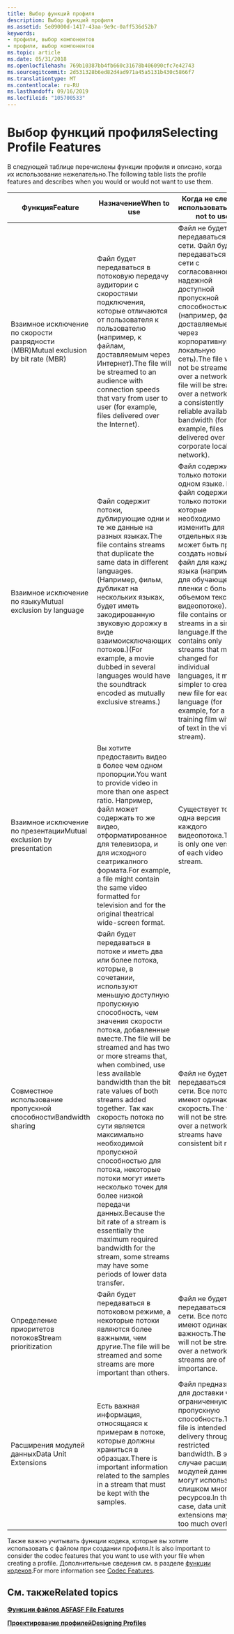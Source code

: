 ```yaml
---
title: Выбор функций профиля
description: Выбор функций профиля
ms.assetid: 5e09000d-1417-43aa-9e9c-0aff536d52b7
keywords:
- профили, выбор компонентов
- профили, выбор компонентов
ms.topic: article
ms.date: 05/31/2018
ms.openlocfilehash: 769b10387bb4fb660c31678b406090cfc7e42743
ms.sourcegitcommit: 2d531328b6ed82d4ad971a45a5131b430c5866f7
ms.translationtype: MT
ms.contentlocale: ru-RU
ms.lasthandoff: 09/16/2019
ms.locfileid: "105700533"
---
```

# <a name="selecting-profile-features"></a><span data-ttu-id="00c3b-105">Выбор функций профиля</span><span class="sxs-lookup"><span data-stu-id="00c3b-105">Selecting Profile Features</span></span>

<span data-ttu-id="00c3b-106">В следующей таблице перечислены функции профиля и описано, когда их использование нежелательно.</span><span class="sxs-lookup"><span data-stu-id="00c3b-106">The following table lists the profile features and describes when you would or would not want to use them.</span></span>



| <span data-ttu-id="00c3b-107">Функция</span><span class="sxs-lookup"><span data-stu-id="00c3b-107">Feature</span></span>                            | <span data-ttu-id="00c3b-108">Назначение</span><span class="sxs-lookup"><span data-stu-id="00c3b-108">When to use</span></span>                                                                                                                                                                                                                                                                                                                | <span data-ttu-id="00c3b-109">Когда не следует использовать</span><span class="sxs-lookup"><span data-stu-id="00c3b-109">When not to use</span></span>                                                                                                                                                                                                                                                                    |
|------------------------------------|----------------------------------------------------------------------------------------------------------------------------------------------------------------------------------------------------------------------------------------------------------------------------------------------------------------------------|------------------------------------------------------------------------------------------------------------------------------------------------------------------------------------------------------------------------------------------------------------------------------------|
| <span data-ttu-id="00c3b-110">Взаимное исключение по скорости разрядности (MBR)</span><span class="sxs-lookup"><span data-stu-id="00c3b-110">Mutual exclusion by bit rate (MBR)</span></span> | <span data-ttu-id="00c3b-111">Файл будет передаваться в потоковую передачу аудитории с скоростями подключения, которые отличаются от пользователя к пользователю (например, к файлам, доставляемым через Интернет).</span><span class="sxs-lookup"><span data-stu-id="00c3b-111">The file will be streamed to an audience with connection speeds that vary from user to user (for example, files delivered over the Internet).</span></span>                                                                                                                                                                              | <span data-ttu-id="00c3b-112">Файл не будет передаваться по сети. Файл будет передаваться по сети с согласованной надежной доступной пропускной способностью (например, файлы, доставляемые через корпоративную локальную сеть).</span><span class="sxs-lookup"><span data-stu-id="00c3b-112">The file will not be streamed over a network.The file will be streamed over a network with a consistently reliable available bandwidth (for example, files delivered over a corporate local area network).</span></span><br/>                                                              |
| <span data-ttu-id="00c3b-113">Взаимное исключение по языку</span><span class="sxs-lookup"><span data-stu-id="00c3b-113">Mutual exclusion by language</span></span>       | <span data-ttu-id="00c3b-114">Файл содержит потоки, дублирующие одни и те же данные на разных языках.</span><span class="sxs-lookup"><span data-stu-id="00c3b-114">The file contains streams that duplicate the same data in different languages.</span></span> <span data-ttu-id="00c3b-115">(Например, фильм, дубликат на нескольких языках, будет иметь закодированную звуковую дорожку в виде взаимоисключающих потоков.)</span><span class="sxs-lookup"><span data-stu-id="00c3b-115">(For example, a movie dubbed in several languages would have the soundtrack encoded as mutually exclusive streams.)</span></span>                                                                                                                         | <span data-ttu-id="00c3b-116">Файл содержит только потоки на одном языке. Если файл содержит только потоки, которые необходимо изменить для отдельных языков, может быть проще создать новый файл для каждого языка (например, для обучающей пленки с большим объемом текста в видеопотоке).</span><span class="sxs-lookup"><span data-stu-id="00c3b-116">The file contains only streams in a single language.If the file contains only streams that must be changed for individual languages, it may be simpler to create a new file for each language (for example, for a training film with lots of text in the video stream).</span></span><br/> |
| <span data-ttu-id="00c3b-117">Взаимное исключение по презентации</span><span class="sxs-lookup"><span data-stu-id="00c3b-117">Mutual exclusion by presentation</span></span>   | <span data-ttu-id="00c3b-118">Вы хотите предоставить видео в более чем одном пропорции.</span><span class="sxs-lookup"><span data-stu-id="00c3b-118">You want to provide video in more than one aspect ratio.</span></span> <span data-ttu-id="00c3b-119">Например, файл может содержать то же видео, отформатированное для телевизора, и для исходного сеатрикалного формата.</span><span class="sxs-lookup"><span data-stu-id="00c3b-119">For example, a file might contain the same video formatted for television and for the original theatrical wide-screen format.</span></span>                                                                                                                                     | <span data-ttu-id="00c3b-120">Существует только одна версия каждого видеопотока.</span><span class="sxs-lookup"><span data-stu-id="00c3b-120">There is only one version of each video stream.</span></span>                                                                                                                                                                                                                                    |
| <span data-ttu-id="00c3b-121">Совместное использование пропускной способности</span><span class="sxs-lookup"><span data-stu-id="00c3b-121">Bandwidth sharing</span></span>                  | <span data-ttu-id="00c3b-122">Файл будет передаваться в потоке и иметь два или более потока, которые, в сочетании, используют меньшую доступную пропускную способность, чем значения скорости потока, добавленные вместе.</span><span class="sxs-lookup"><span data-stu-id="00c3b-122">The file will be streamed and has two or more streams that, when combined, use less available bandwidth than the bit rate values of both streams added together.</span></span> <span data-ttu-id="00c3b-123">Так как скорость потока по сути является максимально необходимой пропускной способностью для потока, некоторые потоки могут иметь несколько точек для более низкой передачи данных.</span><span class="sxs-lookup"><span data-stu-id="00c3b-123">Because the bit rate of a stream is essentially the maximum required bandwidth for the stream, some streams may have some periods of lower data transfer.</span></span> | <span data-ttu-id="00c3b-124">Файл не будет передаваться по сети. Все потоки имеют одинаковую скорость.</span><span class="sxs-lookup"><span data-stu-id="00c3b-124">The file will not be streamed over a network.All streams have consistent bit rates.</span></span><br/>                                                                                                                                                                                     |
| <span data-ttu-id="00c3b-125">Определение приоритетов потоков</span><span class="sxs-lookup"><span data-stu-id="00c3b-125">Stream prioritization</span></span>              | <span data-ttu-id="00c3b-126">Файл будет передаваться в потоковом режиме, а некоторые потоки являются более важными, чем другие.</span><span class="sxs-lookup"><span data-stu-id="00c3b-126">The file will be streamed and some streams are more important than others.</span></span>                                                                                                                                                                                                                                                 | <span data-ttu-id="00c3b-127">Файл не будет передаваться по сети. Все потоки имеют одинаковую важность.</span><span class="sxs-lookup"><span data-stu-id="00c3b-127">The file will not be streamed over a network.All streams are of equal importance.</span></span><br/>                                                                                                                                                                                       |
| <span data-ttu-id="00c3b-128">Расширения модулей данных</span><span class="sxs-lookup"><span data-stu-id="00c3b-128">Data Unit Extensions</span></span>               | <span data-ttu-id="00c3b-129">Есть важная информация, относящаяся к примерам в потоке, которые должны храниться в образцах.</span><span class="sxs-lookup"><span data-stu-id="00c3b-129">There is important information related to the samples in a stream that must be kept with the samples.</span></span>                                                                                                                                                                                                                      | <span data-ttu-id="00c3b-130">Файл предназначен для доставки через ограниченную пропускную способность.</span><span class="sxs-lookup"><span data-stu-id="00c3b-130">The file is intended for delivery through a restricted bandwidth.</span></span> <span data-ttu-id="00c3b-131">В этом случае расширения модулей данных могут использовать слишком много ресурсов.</span><span class="sxs-lookup"><span data-stu-id="00c3b-131">In this case, data unit extensions may use too much overhead.</span></span>                                                                                                                                                    |



 

<span data-ttu-id="00c3b-132">Также важно учитывать функции кодека, которые вы хотите использовать с файлом при создании профиля.</span><span class="sxs-lookup"><span data-stu-id="00c3b-132">It is also important to consider the codec features that you want to use with your file when creating a profile.</span></span> <span data-ttu-id="00c3b-133">Дополнительные сведения см. в разделе [функции кодеков](codec-features.md).</span><span class="sxs-lookup"><span data-stu-id="00c3b-133">For more information see [Codec Features](codec-features.md).</span></span>

## <a name="related-topics"></a><span data-ttu-id="00c3b-134">См. также</span><span class="sxs-lookup"><span data-stu-id="00c3b-134">Related topics</span></span>

<dl> <dt>

[<span data-ttu-id="00c3b-135">**Функции файлов ASF**</span><span class="sxs-lookup"><span data-stu-id="00c3b-135">**ASF File Features**</span></span>](asf-file-features.md)
</dt> <dt>

[<span data-ttu-id="00c3b-136">**Проектирование профилей**</span><span class="sxs-lookup"><span data-stu-id="00c3b-136">**Designing Profiles**</span></span>](designing-profiles.md)
</dt> </dl>

 

 





